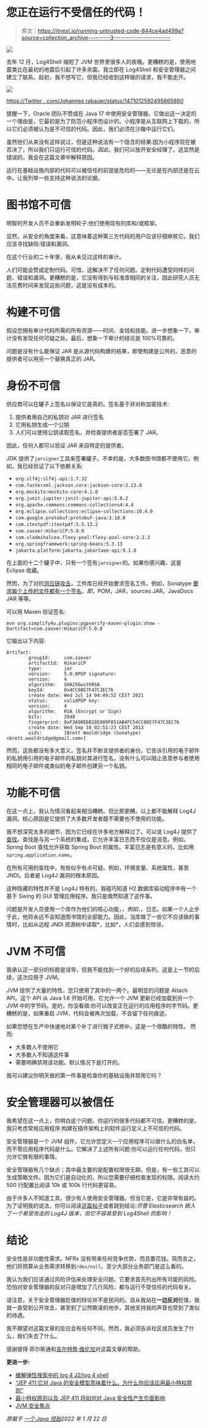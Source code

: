 # 您正在运行不受信任的代码！

> 原文：<https://itnext.io/running-untrusted-code-844ce4ad499a?source=collection_archive---------3----------------------->

![](img/7cf04d15959518d6df35208d0fe6f934.png)

去年 12 月，Log4Shell 缩短了 JVM 世界里很多人的夜晚。更糟糕的是，使用地震类比在最初的地震后引起了许多余震。我立即在 Log4Shell 和安全管理器之间建立了联系。起初，我不想写它，但我已经收到这样做的请求，我不能走开。

![](img/839e8172494df1de18f548355bf08a01.png)

[https://Twitter . com/Johannes rabauer/status/1471012592495865860](https://twitter.com/JohannesRabauer/status/1471012592495865860)

提醒一下，Oracle 团队不赞成在 Java 17 中使用安全管理器。它做出这一决定的一个理由是，它最初是为了防范小程序而设计的。小程序是从互联网上下载的，所以它们必须被认为是不可信的代码。因此，我们必须在沙箱中运行它们。

虽然他们从来没有这样说过，但是这种说法有一个隐含的结果:因为小程序现在被否决了，所以我们只运行可信的代码。*因此*，我们可以放开安全经理了。这显然是错误的，我会在这篇文章中解释原因。

运行在基础设施内部的代码可以被信任的前提是危险的——无论是在内部还是在云中。让我列举一些支持这种说法的论据。

# 图书馆不可信

明智的开发人员不会重新发明轮子:他们使用现有的库和/或框架。

显然，从安全的角度来看，这意味着这种第三方代码的用户应该仔细审核它。我们应该寻找缺陷:错误和漏洞。

在这个行业的二十年里，我从未见过这样的审计。

人们可能会赞成定制代码。可惜，这解决不了任何问题。定制代码遭受同样的问题、错误和漏洞。更糟糕的是，它没有得到与标准库相同的关注，因此研究人员无法花费时间来发现这些问题，这是没有成本的。

# 构建不可信

假设您拥有审计代码所需的所有资源——时间、金钱和技能。进一步想象一下，审计没有发现任何可疑之处。最后，想象一下审计的结论是 100%可靠的。

问题是没有什么能保证 JAR 是从源代码构建的结果，即使构建是公共的。恶意的提供者可以用另一个替换真正的 JAR。

# 身份不可信

供应商可以在罐子上签名以保证它是真的。签名基于非对称加密技术:

1.  提供者用自己的私钥对 JAR 进行签名
2.  它用私钥生成一个公钥
3.  人们可以使用公钥读取签名，并检查提供者是否签署了 JAR。

因此，任何人都可以验证 JAR 来自特定的提供者。

JDK 提供了`jarsigner`工具来签署罐子。不幸的是，大多数图书馆都不使用它。例如，我已经验证了以下依赖关系:

*   `org.slf4j:slf4j-api:1.7.32`
*   `com.fasterxml.jackson.core:jackson-core:2.13.0`
*   `org.mockito:mockito-core:4.1.0`
*   `org.junit.jupiter:junit-jupiter-api:5.8.2`
*   `org.apache.commons:commons-collections4:4.4`
*   `org.eclipse.collections:eclipse-collections:10.4.0`
*   `com.google.protobuf:protobuf-java:3.18.0`
*   `com.itextpdf:itextpdf:5.5.13.2`
*   `com.zaxxer:HikariCP:5.0.0`
*   `com.vladmihalcea.flexy-pool:flexy-pool-core:2.2.3`
*   `org.springframework:spring-beans:5.3.13`
*   `jakarta.platform:jakarta.jakartaee-api:9.1.0`

在上面的十二个罐子中，只有一个签有`jarsigner`的。如果你感兴趣，这是 Eclipse 收藏。

然而，为了对抗[供应链攻击](https://en.wikipedia.org/wiki/Supply_chain_attack)，工件库已经开始要求签名工件。例如，Sonatype [要求每个上传的文件都有一个签名](https://central.sonatype.org/publish/requirements/#sign-files-with-gpgpgp)，*即*，POM，JAR，sources JAR，JavaDocs JAR 等等。

可以用 Maven 验证签名:

```
mvn org.simplify4u.plugins:pgpverify-maven-plugin:show -Dartifact=com.zaxxer:HikariCP:5.0.0
```

它输出以下内容:

```
Artifact:
        groupId:     com.zaxxer
        artifactId:  HikariCP
        type:        jar
        version:     5.0.0PGP signature:
        version:     4
        algorithm:   SHA256withRSA
        keyId:       0x4CC08E7F47C3EC76
        create date: Wed Jul 14 04:49:52 CEST 2021
        status:      validPGP key:
        version:     4
        algorithm:   RSA (Encrypt or Sign)
        bits:        2048
        fingerprint: 0xF3A90E6B10E809F851AB4FC54CC08E7F47C3EC76
        create date: Wed Sep 18 02:51:23 CEST 2013
        uids:        [Brett Wooldridge (Sonatype) <brett.wooldridge@gmail.com>]
```

然而，这些都没有多大意义。签名并不断言提供者的身份。它告诉引用的电子邮件的私钥用引用的电子邮件的私钥对其进行签名。没有什么可以阻止恶意参与者使用相同的电子邮件或类似的电子邮件创建另一个私钥。

# 功能不可信

在这一点上，我认为情况看起来相当糟糕。但比那更糟。以上都不能解释 Log4J 漏洞。核心原因是它提供了大多数开发者既不需要也不使用的功能。

我不想深究太多的细节，因为它已经在许多地方解释过了。可以说 Log4J 提供了[查找](https://logging.apache.org/log4j/2.x/manual/lookups.html)。查找是与另一个系统的集成，它允许丰富日志而不仅仅是消息。例如，Spring Boot 查找允许获取 Spring Boot 的属性。丰富日志是有意义的，比如用`spring.application.name`。

在所有可用的查找中，有些似乎有点可疑。例如，环境变量、系统属性，甚至 JNDI。后者是 Log4J 漏洞的根本原因。

这种隐藏的特性并不是 Log4J 特有的。我碰巧知道 H2 数据库驱动程序中有一个基于 Swing 的 GUI 管理应用程序。我只是偶然知道了这件事。

问题是开发人员使用一个库作为他们的核心功能，*，例如，*，日志。如果一个人止步于此，他将永远不会知道图书馆的全部能力。因此，当库做了一些它不应该做的事情时，比如从远程 JNDI 资源树中读取*，比如*，人们会感到惊讶。

# JVM 不可信

我承认这一部分的标题是误导，但我不能找到一个好的后续系列。这是上一节的后续，这次应用于 JVM。

JVM 提供了大量的特性，您只使用了其中的一两个。最明显的问题是 Attach API。这个 API 从 Java 1.6 开始可用，它允许一个 JVM 更新已经加载到另一个 JVM 中的字节码。是的，你没看错:你可以改变正在运行的应用程序的字节码。更糟糕的是，如果重启 JVM，代码会被再次加载，不会留下任何痕迹。

如果您想在生产中快速地对某个补丁进行猴子式修补，这是一个很酷的特性。
然而:

*   大多数人不使用它
*   大多数人不知道这件事
*   需要明确禁用该功能。默认情况下是打开的。

我可以建议你明天做的第一件事是检查你的基础设施并禁用它吗？

# 安全管理器可以被信任

我希望在这一点上，你明白这个问题。你运行的很多代码都不可信。更糟糕的是，我只考虑常规应用程序:构建在插件架构上的软件运行定义上不可信的代码。

安全管理器是一个 JVM 组件，它允许您定义一个应用程序可以做什么的白名单，而不管应用程序代码是什么。它解决了上述所有问题:你可以运行任何代码，但只允许它做有限的事情。

安全管理器有几个缺点；其中最主要的是配置权限很无聊。但是，有一些工具可以生成策略文件。因为它们是自动化的，所以您需要仔细检查发现的权限。阅读大约 500 行配置比阅读 10k 或 100k 行代码更容易。

由于许多人不知道工具，很少有人使用安全管理器。但当它是，它是非常有益的。为了证明我的说法，你可以阅读[这篇帖子](https://xeraa.net/blog/2021_mitigate-log4j2-log4shell-elasticsearch/)或者跳到结论:*尽管 Elasticsearch 嵌入了一个易受攻击的 Log4J 版本，但它不容易受到 Log4Shell 的影响！*

# 结论

安全性是非功能性需求。NFRs 没有带来任何竞争优势，而且要花钱。简而言之，他们将预算从业务需求转移到`/dev/null`。至少大部分业务部门是这么看的。

我认为我们应该通过风险评估来处理安全问题。它要求首先列出所有可能的风险。恐怕对安全管理器的反对只是增加了几行风险，都与运行不受信任的代码有关。

请注意，关于安全管理器贬值的辩论并不是民间的。自从我站在**一边反对**贬值，我就一直受到公开攻击，甚至到了公然欺凌的地步。其他支持我的声音也受到了类似的待遇。

我不期望对这篇文章的反应会有任何不同。然而，我必须告诉社区成员发生了什么，我们失去了什么。

感谢彼得·菲尔斯通和[吉尔特詹·维伦加](https://twitter.com/GeertjanW)对这篇文章的帮助。

**更进一步:**

*   [缓解弹性搜索中的 log 4 J2/log 4 shell](https://xeraa.net/blog/2021_mitigate-log4j2-log4shell-elasticsearch/)
*   [“JEP 411:它对 Java 的安全模型意味着什么，为什么你应该应用最小特权原则”](https://foojay.io/today/jep-411-what-it-means-for-javas-security-model/)
*   [最小特权原则以及 JEP 411 将如何对 Java 安全性产生负面影响](https://foojay.io/today/why-jep-411-will-have-a-negative-impact-on-java-security/)
*   [JVM 安全焦点](https://blog.frankel.ch/focus/jvm-security/)

*原载于* [*一个 Java 怪胎*](https://blog.frankel.ch/running-untrusted-code/)*2022 年 1 月 22 日*